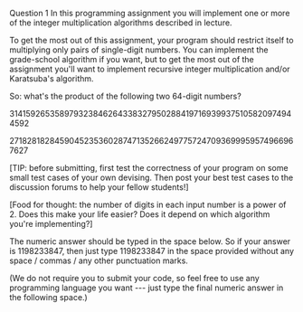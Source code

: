 Question 1
In this programming assignment you will implement one or more of the integer multiplication algorithms described in lecture.

To get the most out of this assignment, your program should restrict itself to multiplying only pairs of single-digit numbers.  You can implement the grade-school algorithm if you want, but to get the most out of the assignment you'll want to implement recursive integer multiplication and/or Karatsuba's algorithm.

So: what's the product of the following two 64-digit numbers?

3141592653589793238462643383279502884197169399375105820974944592

2718281828459045235360287471352662497757247093699959574966967627

[TIP: before submitting, first test the correctness of your program on some small test cases of your own devising. Then post your best test cases to the discussion forums to help your fellow students!]

[Food for thought: the number of digits in each input number is a power of 2.  Does this make your life easier?  Does it depend on which algorithm you're implementing?]

The numeric answer should be typed in the space below.  So if your answer is 1198233847, then just type 1198233847 in the space provided without any space / commas / any other punctuation marks. 

(We do not require you to submit your code, so feel free to use any programming language you want --- just type the final numeric answer in the following space.)